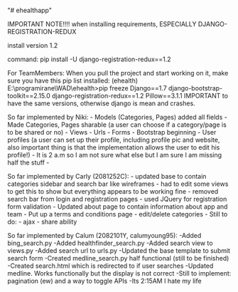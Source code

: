 "# ehealthapp" 

IMPORTANT NOTE!!!! when installing requirements, ESPECIALLY DJANGO-REGISTRATION-REDUX

install version 1.2

command: pip install -U django-registration-redux==1.2

For TeamMembers: 
	When you pull the project and start working on it, make sure you have this pip list installed:
	(ehealth) E:\programirane\WAD\ehealth>pip freeze
	Django==1.7
	django-bootstrap-toolkit==2.15.0
	django-registration-redux==1.2
	Pillow==3.1.1
	IMPORTANT to have the same versions, otherwise django is mean and crashes.

So far implemented by Niki:
	- Models (Categories, Pages) added all fields
	- Made Categories, Pages sharable (a user can choose if a category/page is to be shared or no)
	- Views 
	- Urls
	- Forms
	- Bootstrap beginning
	- User profiles (a user can set up their profile, including profile pic and website, also important thing is that the implementation allows the user to edit his profile!)
	- It is 2 a.m so I am not sure what else but I am sure I am missing half the stuff
	- 

So far implemented by Carly (2081252C):
	- updated base to contain categories sidebar and search bar like wireframes
	- had to edit some views to get this to show but everything appears to be working fine
	- removed search bar from login and registration pages
	- used JQuery for registration form validation
	- Updated about page to contain information about app and team
	- Put up a terms and conditions page
	- edit/delete categories
	- Still to do:
		- ajax
		- share ability

So far implemented by Calum (2082101Y, calumyoung95):
	-Added bing_search.py
	-Added healthfinder_search.py
	-Added search view to views.py
	-Added search url to urls.py
	-Updated the base template to submit search form
	-Created medline_search.py half functional (still to be finished)
	-Created search.html which is redirected to if user searches
	-Updated medline. Works functionally but the display is not correct
	-Still to implement: pagination (ew) and a way to toggle APIs
	-Its 2:15AM I hate my life
